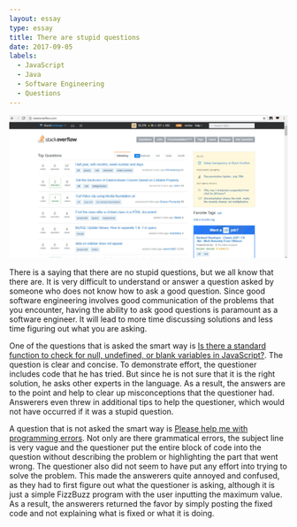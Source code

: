 ```yaml
---
layout: essay
type: essay
title: There are stupid questions
date: 2017-09-05
labels:
  - JavaScript
  - Java
  - Software Engineering
  - Questions
---
```


<img class="ui image" src="../images/stack_overflow.jpg">

There is a saying that there are no stupid questions, but we all know that there are. It is very difficult to understand or answer a question asked by someone who does not know how to ask a good question. Since good software engineering involves good communication of the problems that you encounter, having the ability to ask good questions is paramount as a software engineer. It will lead to more time discussing solutions and less time figuring out what you are asking.

One of the questions that is asked the smart way is <a href="https://stackoverflow.com/questions/5515310/is-there-a-standard-function-to-check-for-null-undefined-or-blank-variables-in">Is there a standard function to check for null, undefined, or blank variables in JavaScript?</a>. The question is clear and concise. To demonstrate effort, the questioner includes code that he has tried. But since he is not sure that it is the right solution, he asks other experts in the language. As a result, the answers are to the point and help to clear up misconceptions that the questioner had. Answerers even threw in additional tips to help the questioner, which would not have occurred if it was a stupid question.

A question that is not asked the smart way is <a href="https://stackoverflow.com/questions/31024276/please-help-me-with-java-programming-errors">Please help me with programming errors</a>. Not only are there grammatical errors, the subject line is very vague and the questioner put the entire block of code into the question without describing the problem or highlighting the part that went wrong. The questioner also did not seem to have put any effort into trying to solve the problem. This made the answerers quite annoyed and confused, as they had to first figure out what the questioner is asking, although it is just a simple FizzBuzz program with the user inputting the maximum value. As a result, the answerers returned the favor by simply posting the fixed code and not explaining what is fixed or what it is doing.
